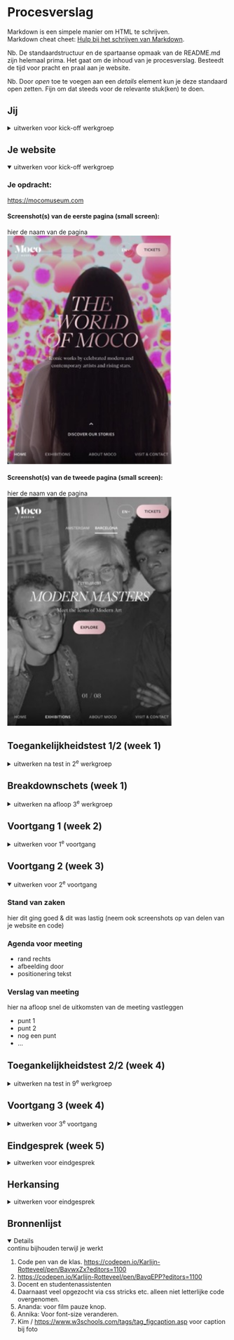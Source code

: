 # Procesverslag
Markdown is een simpele manier om HTML te schrijven.  
Markdown cheat cheet: [Hulp bij het schrijven van Markdown](https://github.com/adam-p/markdown-here/wiki/Markdown-Cheatsheet).

Nb. De standaardstructuur en de spartaanse opmaak van de README.md zijn helemaal prima. Het gaat om de inhoud van je procesverslag. Besteedt de tijd voor pracht en praal aan je website.

Nb. Door *open* toe te voegen aan een *details* element kun je deze standaard open zetten. Fijn om dat steeds voor de relevante stuk(ken) te doen.





## Jij

<details>
  <summary>uitwerken voor kick-off werkgroep</summary>

  ### Auteur:
  Karlijn Rotteveel

  #### Je startniveau:
  Blauw

  #### Je focus:
  Surface plane
 
</details>





## Je website

<details open>
  <summary>uitwerken voor kick-off werkgroep</summary>

  ### Je opdracht:
  https://mocomuseum.com

  #### Screenshot(s) van de eerste pagina (small screen): 
  hier de naam van de pagina  
  <img src="readme-images/scherm1.jpeg" width="375px" alt="omschrijving van de pagina">

  #### Screenshot(s) van de tweede pagina (small screen):
  hier de naam van de pagina  
  <img src="readme-images/scherm2.jpeg" width="375px" alt="omschrijving van de pagina">
 
</details>



## Toegankelijkheidstest 1/2 (week 1)

<details>
  <summary>uitwerken na test in 2<sup>e</sup> werkgroep</summary>

  ### Bevindingen
  Lijst met je bevindingen die in de test naar voren kwamen:
  - Zijn meerdere H1's in bestaande website
  - De H1 is ook niet meer te lezen met de screenreader als je hem klein maakt.
  - Geen nette html
  - Nav staat onderaan en die pakt de screenreader ook niet meteen


</details>



## Breakdownschets (week 1)

<details>
  <summary>uitwerken na afloop 3<sup>e</sup> werkgroep</summary>

  ### de hele pagina: 
  <img src="readme-images/Breakdownsketch.png" width="375px" alt="breakdown van de hele pagina">

  ### dynamisch deel (bijv menu): 
 n.v.t.
  

</details>



## Voortgang 1 (week 2)

<details>
  <summary>uitwerken voor 1<sup>e</sup> voortgang</summary>

  ### Stand van zaken
  Ik vond het nestelen van de elementen lastig van de HTML. Maar na een ruwe opzet heb ik daar al hulp bij gekregen en kan ik nu goed verder. De opdrachten in de les gaan eigenlijk best wel goed. Het toepassen op de site wordt uitdagend maar leuk. Daar is natuurlijk geen stappenplan voor, helaas.


  ### Agenda voor meeting
  samen met je groepje opstellen
  Karlijn:
  Wanneer afbeelding in html en wanneer is CSS

  Joost:
  mag een <h2> in een <a>?
  wanneer svg en wanneer een button?
  mag een <ul> in een <ul>?
  wat zijn handige volgordes van  <img> <p> <h2> enz.?

  Tygo:
  werkt een aside laten uit en inschuiven hetzelfde als de menu opdracht?
  hoe maak ik een dropdown menu die alle onderstaande content verder omlaag duwt?
  hoe zorg ik ervoor dat ( checkbox ) filters zich daadwerkelijk toepassen op de artikelen die de website mij zal tonen?
  hoe zorg ik dat het stuk tekst dat zegt hoeveel resultaten er gevonden zijn zich aanpast afhankelijk van het aantal resultaten?

  Annika:
  Hamburger menu en werking

  ### Verslag van meeting
  hier na afloop snel de uitkomsten van de meeting vastleggen
  - Als img een betekenis heeft of inhoudelijk waarde, dan in html. Saaie achtergrond afbeelding -> css.
  - Z-index gebruiken voor lagen
  - Kevin Powell flex box vs grid kijken
  -

</details>





## Voortgang 2 (week 3)

<details open>
  <summary>uitwerken voor 2<sup>e</sup> voortgang</summary>

  ### Stand van zaken
  hier dit ging goed & dit was lastig (neem ook screenshots op van delen van je website en code)


  ### Agenda voor meeting
  - rand rechts
  - afbeelding door
  - positionering tekst


  ### Verslag van meeting
  hier na afloop snel de uitkomsten van de meeting vastleggen

  - punt 1
  - punt 2
  - nog een punt
- ...

</details>





## Toegankelijkheidstest 2/2 (week 4)

<details>
  <summary>uitwerken na test in 9<sup>e</sup> werkgroep</summary>

  ### Bevindingen
  Lijst met je bevindingen die in de test naar voren kwamen (geef ook aan wat er verbeterd is):
  - Niet alle img hadden een alt -> later wel toegevoed
  - Media moest nog op pauze kunnen -> later gedaan
  - aantal focus states miste -> toegevoegd
  - Bij het aangeven van de state van de pagina was er alleen kleur gebruikt, dat mag niet -> nu streep erbij gedaan
  - Contrast te laag -> tekst slecht te lezen
  - screenreader ging nog niet over alels netjes heen.

verbeterd ten opzichte van bestaande website
- vlakken tussen de tekst en afbeelding waardoor de tekst beter te lezen is (contrast)
- de video kan op pauze
- active state verduidelijkt
- onzichtbare H1 toegevoegd voor screen reader en zoveel mogelijk een duidelijke naam te geven ( link / h / etc)

Wat kon nog beter?
- Screen reader leest pijltjes en dat is onnodig. Volgende keer ervoor zorgen dat die niet mee genomen worden door een Aria atrribute. 
- Figcaption moet zich nestelen in figure en dan zijn ptjes ook niet nodig
- Als je er eigenlijk op hoort te klikken moet het wel een A zijn (lijstje onderaan exhibitons)

</details>





## Voortgang 3 (week 4)

<details>
  <summary>uitwerken voor 3<sup>e</sup> voortgang</summary>

  ### Stand van zaken

  ### Agenda voor meeting
  samen met je groepje opstellen
  - Gradient op section krijgen. (karlijn)
  - Hoe maak ik mijn nav zo dat hij alleen te zien is als je naar boven scrolt (joost)
  - Hoe maak ik een filter menu die functioneerd als overlay? (tygo)
  - Hoe zorg ik dat het sorteren op bmw serie net zo werkt als op de voorbeeld site (met animatie, donkere achtergrond etc)?(tygo)
  - Is het noodzakelijk voor mij om het informatie tabje uit te werken bij de modellen? Ook met volledige overlay?(tygo)
  - Hoe maak ik een vergelijkbare overlay voor de detail pop up van een auto model?(tygo)
  - Hoe maak ik het toegankelijker met leesbaarheid? (karlijn)
  - Hoe kan ik met een button(en toggle) de img veranderen? is een formulier toevoegen ook een goed ding voor de surface plane? (annika)


  ### Verslag van meeting
  hier na afloop snel de uitkomsten van de meeting vastleggen

  - nu aan de slag met 2e pagina-> aanpak section met ul 

</details>





## Eindgesprek (week 5)

<details>
  <summary>uitwerken voor eindgesprek</summary>

  ### Je uitkomst - karakteristiek screenshots:
  <img src="readme-images/Screenshot 2023-10-05 at 16.51.38.png" width="375px" alt="uitomst opdracht 1">
<img src="readme-images/Screenshot 2023-10-05 at 16.51.50.png" width="375px" alt="uitomst opdracht 1">

  ### Dit ging goed/Heb ik geleerd: 
  Korte omschrijving met plaatjes
  - het positioneren van elementen in opzichte van elkaar.
  - hovers/ mediaqueries/ video gebruiken
  ### Dit was lastig/Is niet gelukt:
  Micro animaties is helaas niet gelukt. Had het graag willen doen, maar door tijdsgebrek niet helemaal gelukt. 

</details>


## Herkansing

<details>
  <summary>uitwerken voor eindgesprek</summary>

  ### Je uitkomst - karakteristiek screenshots:
  <img src="readme-images/scherm1.png" width="375px" alt="uitomst herkansing">
<img src="readme-images/scherm2.png" width="375px" alt="uitomst herkansing">
<img src="readme-images/scherm2.2.png" width="375px" alt="uitomst herkansing">

  ### Dit ging goed/Heb ik geleerd: 
  Met de extra tijd heb ik veel nieuwe dingen geleerd.
  - toepassen van gradient in tekst en knoppen
  - opmaken van select
  - caption van foto toevoegen
  - zelf gebruik maken en uitwerken van grid, columns, rows etc
  - toevoegen van micro animaties -> knoppen die veranderen
  - toevoegen van extra section die iets meer verschilde van me huidige sections
  ### Dit was lastig/Is niet gelukt:
  Had graag nog iets meer met keyframes willen werken en nog meer willen toevoegen. Alleen vond ik dat erg lastig.
</details>


## Bronnenlijst

<details open>
  <summary>continu bijhouden terwijl je werkt</summary>

  1. Code pen van de klas. https://codepen.io/Karlijn-Rotteveel/pen/BavwxZx?editors=1100
  2. https://codepen.io/Karlijn-Rotteveel/pen/BavqEPP?editors=1100
  3. Docent en studentenassistenten
  4. Daarnaast veel opgezocht via css stricks etc. alleen niet letterlijke code overgenomen.
  5. Ananda: voor film pauze knop.
  6. Annika: Voor font-size veranderen.
  7. Kim / https://www.w3schools.com/tags/tag_figcaption.asp voor caption bij foto

</details>